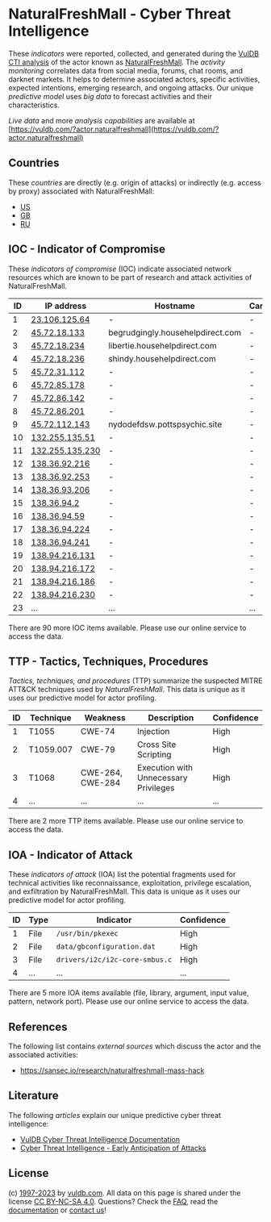 # NaturalFreshMall - Cyber Threat Intelligence

These _indicators_ were reported, collected, and generated during the [VulDB CTI analysis](https://vuldb.com/?kb.cti) of the actor known as [NaturalFreshMall](https://vuldb.com/?actor.naturalfreshmall). The _activity monitoring_ correlates data from social media, forums, chat rooms, and darknet markets. It helps to determine associated actors, specific activities, expected intentions, emerging research, and ongoing attacks. Our unique _predictive model_ uses _big data_ to forecast activities and their characteristics.

_Live data_ and more _analysis capabilities_ are available at [https://vuldb.com/?actor.naturalfreshmall](https://vuldb.com/?actor.naturalfreshmall)

## Countries

These _countries_ are directly (e.g. origin of attacks) or indirectly (e.g. access by proxy) associated with NaturalFreshMall:

* [US](https://vuldb.com/?country.us)
* [GB](https://vuldb.com/?country.gb)
* [RU](https://vuldb.com/?country.ru)

## IOC - Indicator of Compromise

These _indicators of compromise_ (IOC) indicate associated network resources which are known to be part of research and attack activities of NaturalFreshMall.

ID | IP address | Hostname | Campaign | Confidence
-- | ---------- | -------- | -------- | ----------
1 | [23.106.125.64](https://vuldb.com/?ip.23.106.125.64) | - | - | High
2 | [45.72.18.133](https://vuldb.com/?ip.45.72.18.133) | begrudgingly.househelpdirect.com | - | High
3 | [45.72.18.234](https://vuldb.com/?ip.45.72.18.234) | libertie.househelpdirect.com | - | High
4 | [45.72.18.236](https://vuldb.com/?ip.45.72.18.236) | shindy.househelpdirect.com | - | High
5 | [45.72.31.112](https://vuldb.com/?ip.45.72.31.112) | - | - | High
6 | [45.72.85.178](https://vuldb.com/?ip.45.72.85.178) | - | - | High
7 | [45.72.86.142](https://vuldb.com/?ip.45.72.86.142) | - | - | High
8 | [45.72.86.201](https://vuldb.com/?ip.45.72.86.201) | - | - | High
9 | [45.72.112.143](https://vuldb.com/?ip.45.72.112.143) | nydodefdsw.pottspsychic.site | - | High
10 | [132.255.135.51](https://vuldb.com/?ip.132.255.135.51) | - | - | High
11 | [132.255.135.230](https://vuldb.com/?ip.132.255.135.230) | - | - | High
12 | [138.36.92.216](https://vuldb.com/?ip.138.36.92.216) | - | - | High
13 | [138.36.92.253](https://vuldb.com/?ip.138.36.92.253) | - | - | High
14 | [138.36.93.206](https://vuldb.com/?ip.138.36.93.206) | - | - | High
15 | [138.36.94.2](https://vuldb.com/?ip.138.36.94.2) | - | - | High
16 | [138.36.94.59](https://vuldb.com/?ip.138.36.94.59) | - | - | High
17 | [138.36.94.224](https://vuldb.com/?ip.138.36.94.224) | - | - | High
18 | [138.36.94.241](https://vuldb.com/?ip.138.36.94.241) | - | - | High
19 | [138.94.216.131](https://vuldb.com/?ip.138.94.216.131) | - | - | High
20 | [138.94.216.172](https://vuldb.com/?ip.138.94.216.172) | - | - | High
21 | [138.94.216.186](https://vuldb.com/?ip.138.94.216.186) | - | - | High
22 | [138.94.216.230](https://vuldb.com/?ip.138.94.216.230) | - | - | High
23 | ... | ... | ... | ...

There are 90 more IOC items available. Please use our online service to access the data.

## TTP - Tactics, Techniques, Procedures

_Tactics, techniques, and procedures_ (TTP) summarize the suspected MITRE ATT&CK techniques used by _NaturalFreshMall_. This data is unique as it uses our predictive model for actor profiling.

ID | Technique | Weakness | Description | Confidence
-- | --------- | -------- | ----------- | ----------
1 | T1055 | CWE-74 | Injection | High
2 | T1059.007 | CWE-79 | Cross Site Scripting | High
3 | T1068 | CWE-264, CWE-284 | Execution with Unnecessary Privileges | High
4 | ... | ... | ... | ...

There are 2 more TTP items available. Please use our online service to access the data.

## IOA - Indicator of Attack

These _indicators of attack_ (IOA) list the potential fragments used for technical activities like reconnaissance, exploitation, privilege escalation, and exfiltration by NaturalFreshMall. This data is unique as it uses our predictive model for actor profiling.

ID | Type | Indicator | Confidence
-- | ---- | --------- | ----------
1 | File | `/usr/bin/pkexec` | High
2 | File | `data/gbconfiguration.dat` | High
3 | File | `drivers/i2c/i2c-core-smbus.c` | High
4 | ... | ... | ...

There are 5 more IOA items available (file, library, argument, input value, pattern, network port). Please use our online service to access the data.

## References

The following list contains _external sources_ which discuss the actor and the associated activities:

* https://sansec.io/research/naturalfreshmall-mass-hack

## Literature

The following _articles_ explain our unique predictive cyber threat intelligence:

* [VulDB Cyber Threat Intelligence Documentation](https://vuldb.com/?kb.cti)
* [Cyber Threat Intelligence - Early Anticipation of Attacks](https://www.scip.ch/en/?labs.20201022)

## License

(c) [1997-2023](https://vuldb.com/?kb.changelog) by [vuldb.com](https://vuldb.com/?kb.about). All data on this page is shared under the license [CC BY-NC-SA 4.0](https://creativecommons.org/licenses/by-nc-sa/4.0/). Questions? Check the [FAQ](https://vuldb.com/?kb.faq), read the [documentation](https://vuldb.com/?kb) or [contact us](https://vuldb.com/?contact)!

